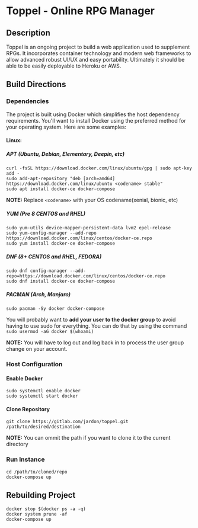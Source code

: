 # Toppel - Online RPG Manager
## Description
Toppel is an ongoing project to build a web application used to supplement RPGs.  It incorporates container technology and modern web frameworks to allow advanced robust UI/UX and easy portability.  Ultimately it should be able to be easily deployable to Heroku or AWS.

## Build Directions
### Dependencies
The project is built using Docker which simplifies the host dependency requirements.  You'll want to install Docker using the preferred method for your operating system.  Here are some examples:

#### Linux:
##### APT (Ubuntu, Debian, Elementary, Deepin, etc)
```
curl -fsSL https://download.docker.com/linux/ubuntu/gpg | sudo apt-key add -
sudo add-apt-repository "deb [arch=amd64] https://download.docker.com/linux/ubuntu <codename> stable"
sudo apt install docker-ce docker-compose
```
**__NOTE:__** Replace `<codename>` with your OS codename(xenial, bionic, etc)
##### YUM (Pre 8 CENTOS and RHEL)
```
sudo yum-utils device-mapper-persistent-data lvm2 epel-release
sudo yum-config-manager --add-repo https://download.docker.com/linux/centos/docker-ce.repo
sudo yum install docker-ce docker-compose
```
##### DNF (8+ CENTOS and RHEL, FEDORA)
```
sudo dnf config-manager --add-repo=https://download.docker.com/linux/centos/docker-ce.repo
sudo dnf install docker-ce docker-compose
```
##### PACMAN (Arch, Manjaro)
```
sudo pacman -Sy docker docker-compose
```
You will probably want to **add your user to the docker group** to avoid having to use sudo for everything.  You can do that by using the command `sudo usermod -aG docker $(whoami)`

**__NOTE:__** You will have to log out and log back in to process the user group change on your account.

### Host Configuration

#### Enable Docker
```
sudo systemctl enable docker
sudo systemctl start docker
```
#### Clone Repository
```
git clone https://gitlab.com/jardon/toppel.git /path/to/desired/destination
```
**__NOTE:__** You can ommit the path if you want to clone it to the current directory

### Run Instance
```
cd /path/to/cloned/repo
docker-compose up
```

## Rebuilding Project
```
docker stop $(docker ps -a -q)
docker system prune -af
docker-compose up
```
